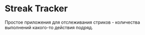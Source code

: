 # Streak Tracker

Простое приложения для отслеживания стриков - количества выполнений какого-то действия подряд.
